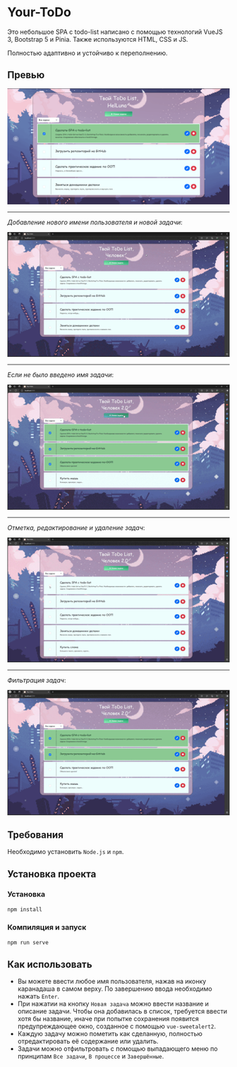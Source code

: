 # Your-ToDo
Это небольшое SPA с todo-list написано с помощью технологий VueJS 3, Bootstrap 5 и Pinia. Также используются HTML, CSS и JS.

Полностью адаптивно и устойчиво к переполнению.

## Превью
![my-todo-list](https://github.com/HelLuna/Your-ToDo/blob/main/img/preview.png)

---
*Добавление нового имени пользователя и новой задачи*:

![Новые имя и задача](img/New-name-and-task.gif)

---
*Если не было введено имя задачи*:

![Новая задача без имени](img/New-task-without-a-name.gif)

---
*Отметка, редактирование и удаление задач*:

![Отметка, редактирование и удаление задач](img/Mark,-edit-and-delete-tasks.gif)

---
*Фильтрация задач*:

![Фильтрация задач](img/Task-filtering.gif)

## Требования
Необходимо установить `Node.js` и `npm`.

## Установка проекта
### Установка
```
npm install
```

### Компиляция и запуск
```
npm run serve
```

## Как использовать
* Вы можете ввести любое имя пользователя, нажав на иконку каранадаша в самом верху. По завершению ввода необходимо нажать `Enter`.
* При нажатии на кнопку `Новая задача` можно ввести название и описание задачи. Чтобы она добавилась в список, требуется ввести хотя бы название, иначе при попытке сохранения появится предупреждающее окно, созданное с помощью `vue-sweetalert2`.
* Каждую задачу можно пометить как сделанную, полностью отредактировать её содержание или удалить.
* Задачи можно отфильтровать с помощью выпадающего меню по принципам `Все задачи`, `В процессе` и `Завершённые`. 
